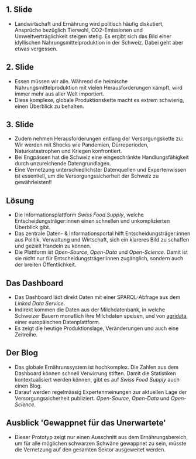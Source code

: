 ## 1. Slide

- Landwirtschaft und Ernährung wird politisch häufig diskutiert, Ansprüche bezüglich Tierwohl, CO2-Emissionen und Umweltverträglichkeit steigen stetig. Es ergibt sich das Bild einer idyllischen Nahrungsmittelproduktion in der Schweiz. Dabei geht aber etwas vergessen.

## 2. Slide

- Essen müssen wir alle. Während die heimische Nahrungsmittelproduktion mit vielen Herausforderungen kämpft, wird immer mehr aus aller Welt importiert.
- Diese komplexe, globale Produktionskette macht es extrem schwierig, einen Überblick zu behalten.

## 3. Slide

- Zudem nehmen Herausforderungen entlang der Versorgungskette zu: Wir werden mit Shocks wie Pandemien, Dürreperioden, Naturkatastrophen und Kriegen konfrontiert.
- Bei Engpässen hat die Schweiz eine eingeschränkte Handlungsfähigkeit durch unzureichende Datengrundlagen.
- Eine Vernetzung unterschiedlichster Datenquellen und Expertenwissen ist essentiell, um die Versorgungssicherheit der Schweiz zu gewährleisten!!

## Lösung

- Die Informationsplattform *Swiss Food Supply*, welche Entscheidungsträger:innen einen schnellen und unkomplizierten Überblick gibt.
- Das zentrale Daten- & Informationsportal hilft Entscheidungsträger:innen aus Politik, Verwaltung und Wirtschaft, sich ein klareres Bild zu schaffen und gezielt Handeln zu können.
- Die Plattform ist *Open-Source*, *Open-Data* und *Open-Science*. Damit ist sie nicht nur für Entscheidungsträger:innen zugänglich, sondern auch der breiten Öffentlichkeit.

## Das Dashboard

- Das Dashboard lädt direkt Daten mit einer SPARQL-Abfrage aus dem *Linked Data Service*.
- Indirekt kommen die Daten aus der Milchdatenbank, in welche Schweizer Bauern monatlich ihre Milchdaten speisen, und von [agridata](https://agridata.ec.europa.eu/), einer europäischen Datenplattform.
- Es zeigt die heutige Produktionslage, Veränderungen und auch eine Zeitreihe.

## Der Blog

- Das globale Ernährunssystem ist hochkomplex. Die Zahlen aus dem Dashboard können schnell Verwirrung stiften. Damit die Statistiken kontextualisiert werden können, gibt es auf *Swiss Food Supply* auch einen Blog.
- Darauf werden regelmässig Expertenmeinungen zur aktuellen Lage der Versorgungssicherheit publiziert. *Open-Source*, *Open-Data* und *Open-Science*.

## Ausblick 'Gewappnet für das Unerwartete'
- Dieser Prototyp zeigt nur einen Ausschnitt aus dem Ernährungsbereich, um für alle möglichen schwarzen Schwäne gewappnet zu sein, müsste die Vernetzung auf den gesamten Sektor ausgeweitet werden.
